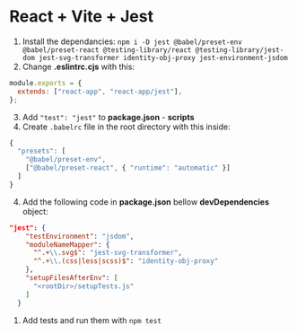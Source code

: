 # React + Vite + Jest

1. Install the dependancies: `npm i -D jest @babel/preset-env @babel/preset-react @testing-library/react @testing-library/jest-dom jest-svg-transformer identity-obj-proxy jest-environment-jsdom`
1. Change **.eslintrc.cjs** with this: 
```js
module.exports = {
  extends: ["react-app", "react-app/jest"],
};
```
3. Add `"test": "jest"` to **package.json** - **scripts**
4. Create `.babelrc` file in the root directory with this inside: 
```js
{
  "presets": [
    "@babel/preset-env",
    ["@babel/preset-react", { "runtime": "automatic" }]
  ]
}
```
4. Add the following code in **package.json** bellow **devDependencies** object: 
```json
"jest": {
    "testEnvironment": "jsdom",
    "moduleNameMapper": {
      "^.+\\.svg$": "jest-svg-transformer",
      "^.+\\.(css|less|scss)$": "identity-obj-proxy"
    },
    "setupFilesAfterEnv": [
      "<rootDir>/setupTests.js"
    ]
  }
```
1. Add tests and run them with `npm test`